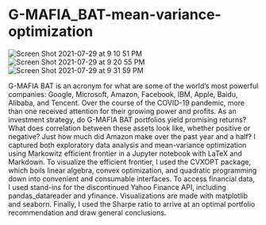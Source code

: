 # G-MAFIA_BAT-mean-variance-optimization

![Screen Shot 2021-07-29 at 9 10 51 PM](https://user-images.githubusercontent.com/38734806/127588430-f00b6484-e80c-410d-84fe-fb25733b39a1.png)
![Screen Shot 2021-07-29 at 9 20 55 PM](https://user-images.githubusercontent.com/38734806/127588432-28469fd0-9fe5-480b-8188-6e5db5236bc8.png)
![Screen Shot 2021-07-29 at 9 31 59 PM](https://user-images.githubusercontent.com/38734806/127588434-9f4b53a3-e274-499e-8919-23a3bbe18692.png)

G-MAFIA BAT is an acronym for what are some of the world’s most powerful companies: Google, Microsoft, Amazon, Facebook, IBM, Apple, Baidu, Alibaba, and Tencent.
Over the course of the COVID-19 pandemic, more than one received attention for their growing power and profits. As an investment strategy, do G-MAFIA BAT portfolios yield promising returns? What does correlation between these assets look like, whether positive or negative? Just how much did Amazon make over the past year and a half? I captured both exploratory data analysis and mean-variance optimization using Markowitz efficient frontier in a Jupyter notebook with LaTeX and Markdown. To visualize the efficient frontier, I used the CVXOPT package, which boils linear algebra, convex optimization, and quadratic programming down into convenient and consumable interfaces. To access financial data, I used stand-ins for the discontinued Yahoo Finance API, including pandas_datareader and yfinance. Visualizations are made with matplotlib and seaborn. Finally, I used the Sharpe ratio to arrive at an optimal portfolio recommendation and draw general conclusions.
